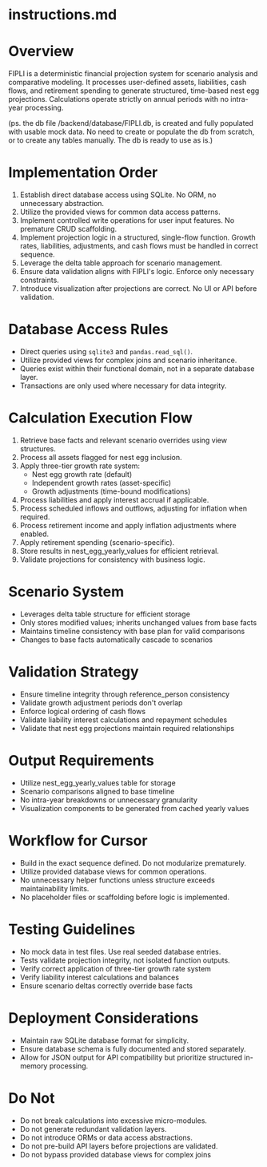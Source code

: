 # instructions.md

# Overview
FIPLI is a deterministic financial projection system for scenario analysis and comparative modeling. It processes user-defined assets, liabilities, cash flows, and retirement spending to generate structured, time-based nest egg projections. Calculations operate strictly on annual periods with no intra-year processing.

(ps. the db file /backend/database/FIPLI.db, is created and fully populated with usable mock data. No need to create or populate the db from scratch, or to create any tables manually. The db is ready to use as is.)

# Implementation Order
1. Establish direct database access using SQLite. No ORM, no unnecessary abstraction.
2. Utilize the provided views for common data access patterns.
3. Implement controlled write operations for user input features. No premature CRUD scaffolding.
4. Implement projection logic in a structured, single-flow function. Growth rates, liabilities, adjustments, and cash flows must be handled in correct sequence.
5. Leverage the delta table approach for scenario management.
6. Ensure data validation aligns with FIPLI's logic. Enforce only necessary constraints.
7. Introduce visualization after projections are correct. No UI or API before validation.

# Database Access Rules
- Direct queries using `sqlite3` and `pandas.read_sql()`.
- Utilize provided views for complex joins and scenario inheritance.
- Queries exist within their functional domain, not in a separate database layer.
- Transactions are only used where necessary for data integrity.

# Calculation Execution Flow
1. Retrieve base facts and relevant scenario overrides using view structures.
2. Process all assets flagged for nest egg inclusion.
3. Apply three-tier growth rate system:
   - Nest egg growth rate (default)
   - Independent growth rates (asset-specific)
   - Growth adjustments (time-bound modifications)
4. Process liabilities and apply interest accrual if applicable.
5. Process scheduled inflows and outflows, adjusting for inflation when required.
6. Process retirement income and apply inflation adjustments where enabled.
7. Apply retirement spending (scenario-specific).
8. Store results in nest_egg_yearly_values for efficient retrieval.
9. Validate projections for consistency with business logic.

# Scenario System
- Leverages delta table structure for efficient storage
- Only stores modified values; inherits unchanged values from base facts
- Maintains timeline consistency with base plan for valid comparisons
- Changes to base facts automatically cascade to scenarios

# Validation Strategy
- Ensure timeline integrity through reference_person consistency
- Validate growth adjustment periods don't overlap
- Enforce logical ordering of cash flows
- Validate liability interest calculations and repayment schedules
- Validate that nest egg projections maintain required relationships

# Output Requirements
- Utilize nest_egg_yearly_values table for storage
- Scenario comparisons aligned to base timeline
- No intra-year breakdowns or unnecessary granularity
- Visualization components to be generated from cached yearly values

# Workflow for Cursor
- Build in the exact sequence defined. Do not modularize prematurely.
- Utilize provided database views for common operations.
- No unnecessary helper functions unless structure exceeds maintainability limits.
- No placeholder files or scaffolding before logic is implemented.

# Testing Guidelines
- No mock data in test files. Use real seeded database entries.
- Tests validate projection integrity, not isolated function outputs.
- Verify correct application of three-tier growth rate system
- Verify liability interest calculations and balances
- Ensure scenario deltas correctly override base facts

# Deployment Considerations
- Maintain raw SQLite database format for simplicity.
- Ensure database schema is fully documented and stored separately.
- Allow for JSON output for API compatibility but prioritize structured in-memory processing.

# Do Not
- Do not break calculations into excessive micro-modules.
- Do not generate redundant validation layers.
- Do not introduce ORMs or data access abstractions.
- Do not pre-build API layers before projections are validated.
- Do not bypass provided database views for complex joins